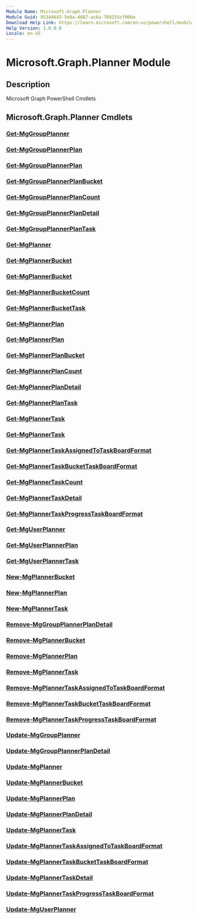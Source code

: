 ```yaml
---
Module Name: Microsoft.Graph.Planner
Module Guid: 95344643-5e9a-4687-ac6a-709155cf06be
Download Help Link: https://learn.microsoft.com/en-us/powershell/module/microsoft.graph.planner/?view=graph-powershell-1.0
Help Version: 1.0.0.0
Locale: en-US
---
```


# Microsoft.Graph.Planner Module
## Description
Microsoft Graph PowerShell Cmdlets

## Microsoft.Graph.Planner Cmdlets
### [Get-MgGroupPlanner](Get-MgGroupPlanner.md)

### [Get-MgGroupPlannerPlan](Get-MgGroupPlannerPlan.md)

### [Get-MgGroupPlannerPlan](Get-MgGroupPlannerPlan.md)

### [Get-MgGroupPlannerPlanBucket](Get-MgGroupPlannerPlanBucket.md)

### [Get-MgGroupPlannerPlanCount](Get-MgGroupPlannerPlanCount.md)

### [Get-MgGroupPlannerPlanDetail](Get-MgGroupPlannerPlanDetail.md)

### [Get-MgGroupPlannerPlanTask](Get-MgGroupPlannerPlanTask.md)

### [Get-MgPlanner](Get-MgPlanner.md)

### [Get-MgPlannerBucket](Get-MgPlannerBucket.md)

### [Get-MgPlannerBucket](Get-MgPlannerBucket.md)

### [Get-MgPlannerBucketCount](Get-MgPlannerBucketCount.md)

### [Get-MgPlannerBucketTask](Get-MgPlannerBucketTask.md)

### [Get-MgPlannerPlan](Get-MgPlannerPlan.md)

### [Get-MgPlannerPlan](Get-MgPlannerPlan.md)

### [Get-MgPlannerPlanBucket](Get-MgPlannerPlanBucket.md)

### [Get-MgPlannerPlanCount](Get-MgPlannerPlanCount.md)

### [Get-MgPlannerPlanDetail](Get-MgPlannerPlanDetail.md)

### [Get-MgPlannerPlanTask](Get-MgPlannerPlanTask.md)

### [Get-MgPlannerTask](Get-MgPlannerTask.md)

### [Get-MgPlannerTask](Get-MgPlannerTask.md)

### [Get-MgPlannerTaskAssignedToTaskBoardFormat](Get-MgPlannerTaskAssignedToTaskBoardFormat.md)

### [Get-MgPlannerTaskBucketTaskBoardFormat](Get-MgPlannerTaskBucketTaskBoardFormat.md)

### [Get-MgPlannerTaskCount](Get-MgPlannerTaskCount.md)

### [Get-MgPlannerTaskDetail](Get-MgPlannerTaskDetail.md)

### [Get-MgPlannerTaskProgressTaskBoardFormat](Get-MgPlannerTaskProgressTaskBoardFormat.md)

### [Get-MgUserPlanner](Get-MgUserPlanner.md)

### [Get-MgUserPlannerPlan](Get-MgUserPlannerPlan.md)

### [Get-MgUserPlannerTask](Get-MgUserPlannerTask.md)

### [New-MgPlannerBucket](New-MgPlannerBucket.md)

### [New-MgPlannerPlan](New-MgPlannerPlan.md)

### [New-MgPlannerTask](New-MgPlannerTask.md)

### [Remove-MgGroupPlannerPlanDetail](Remove-MgGroupPlannerPlanDetail.md)

### [Remove-MgPlannerBucket](Remove-MgPlannerBucket.md)

### [Remove-MgPlannerPlan](Remove-MgPlannerPlan.md)

### [Remove-MgPlannerTask](Remove-MgPlannerTask.md)

### [Remove-MgPlannerTaskAssignedToTaskBoardFormat](Remove-MgPlannerTaskAssignedToTaskBoardFormat.md)

### [Remove-MgPlannerTaskBucketTaskBoardFormat](Remove-MgPlannerTaskBucketTaskBoardFormat.md)

### [Remove-MgPlannerTaskProgressTaskBoardFormat](Remove-MgPlannerTaskProgressTaskBoardFormat.md)

### [Update-MgGroupPlanner](Update-MgGroupPlanner.md)

### [Update-MgGroupPlannerPlanDetail](Update-MgGroupPlannerPlanDetail.md)

### [Update-MgPlanner](Update-MgPlanner.md)

### [Update-MgPlannerBucket](Update-MgPlannerBucket.md)

### [Update-MgPlannerPlan](Update-MgPlannerPlan.md)

### [Update-MgPlannerPlanDetail](Update-MgPlannerPlanDetail.md)

### [Update-MgPlannerTask](Update-MgPlannerTask.md)

### [Update-MgPlannerTaskAssignedToTaskBoardFormat](Update-MgPlannerTaskAssignedToTaskBoardFormat.md)

### [Update-MgPlannerTaskBucketTaskBoardFormat](Update-MgPlannerTaskBucketTaskBoardFormat.md)

### [Update-MgPlannerTaskDetail](Update-MgPlannerTaskDetail.md)

### [Update-MgPlannerTaskProgressTaskBoardFormat](Update-MgPlannerTaskProgressTaskBoardFormat.md)

### [Update-MgUserPlanner](Update-MgUserPlanner.md)




















